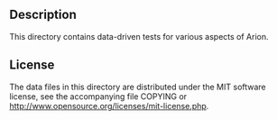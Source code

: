 Description
------------

This directory contains data-driven tests for various aspects of Arion.

License
--------

The data files in this directory are distributed under the MIT software
license, see the accompanying file COPYING or
http://www.opensource.org/licenses/mit-license.php.

